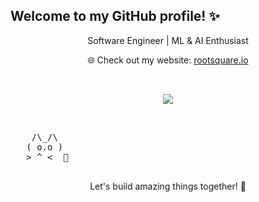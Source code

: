 ## Welcome to my GitHub profile! ✨

<p align="center">
  Software Engineer | ML & AI Enthusiast 
</p>
<p align="center">
  🌐 Check out my website: <a href="https://www.rootsquare.io">rootsquare.io</a>
</p>

<br>

<p align="center">
<a target="_blank" href="https://www.youtube.com/@agapios"><img src="https://img.shields.io/badge/YouTube-red?style=for-the-badge&logo=youtube&logoColor=white"></img></a>
</p>
<!-- Add more social links as needed -->
<br>
<p align="center">
  <pre>
    /\_/\
   ( o.o )
   > ^ <  🤖
  </pre>
</p>

<p align="center">
  Let's build amazing things together! 🚀
</p>


